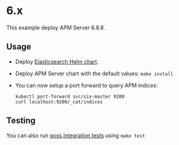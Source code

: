 # 6.x

This example deploy APM Server 6.8.8.


## Usage

* Deploy [Elasticsearch Helm chart][].

* Deploy APM Server chart with the default values: `make install`

* You can now setup a port forward to query APM indices:

  ```
  kubectl port-forward svc/six-master 9200
  curl localhost:9200/_cat/indices
  ```


## Testing

You can also run [goss integration tests][] using `make test`


[elasticsearch helm chart]: https://github.com/elastic/helm-charts/tree/master/elasticsearch/examples/6.x/
[goss integration tests]: https://github.com/elastic/helm-charts/tree/master/apm-server/examples/6.x/test/goss.yaml
